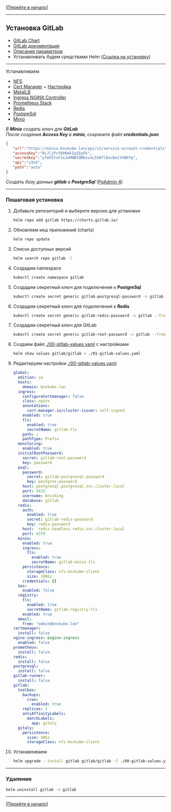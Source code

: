 [[Перейти в начало](../README.md)]

---

## Установка GitLab

* [GitLab Chart](https://gitlab.com/gitlab-org/charts/gitlab)
* [GitLab документация](https://docs.gitlab.com/charts/)
* [Описание параметров](https://docs.gitlab.com/charts/charts/)
* Устанавливать будем средствами Helm ([Ссылка на установку](../install-helm/README.md))

---

Устанавливаем
* [NFS](../08-nfs/README.md)
* [Cert Manager](./install-cert-namager/README.md) + [Настройка](../09-cert-manager)
* [MetalLB](../install-metal-lb/README.md)
* [Ingress NGINX Controller](../install-ingress-nginx-controller/README.md)
* [Prometheus Stack](../install-prometheus-stack/README.md)
* [Redis](../install-redis/README.md)
* [PostgreSql](../install-postgresql/README.md)
* [Minio](../install-minio/README.md)

_В **Minio** создать ключ для **GitLab**_\
_После создания **Access Key** в **minio**, сохраните файл **credentials.json**_
```json
{
   "url":"https://minio.bnvkube.lan/api/v1/service-account-credentials",
   "accessKey":"8LJljPcf89RAkIg3IpFk",
   "secretKey":"yfm55YsFJxJwMNWfQMExcnL5SNfl8scBeiYXQKYq",
   "api":"s3v4",
   "path":"auto"
}
```
_Создать базу данных **gitlab** в **PostgreSql**_ ([PgAdmin 4](../install-pgAdmin4/README.md))

---

### Пошаговая установка

1. Добавьте репозиторий и выберите версию для установки
   ```bash
   helm repo add gitlab https://charts.gitlab.io/
   ```

2. Обновляем кеш приложений (charts)
   ```bash
   helm repo update
   ```

3. Список доступных версий
   ```bash
   helm search repo gitlab -l
   ```

4. Создадим namespace
   ```bash
   kubectl create namespace gitlab
   ```

5. Создадим секретный ключ для подключения к **PostgreSql**
   ```bash
   kubectl create secret generic gitlab-postgresql-password -n gitlab --from-literal=postgres-password=userpassword
   ```

6. Создадим секретный ключ для подключения к **Redis**
   ```bash
   kubectl create secret generic gitlab-redis-password -n gitlab --from-literal=redis-password=redispassword
   ```
   
7. Создадим секретный ключ для GitLab
   ```bash
   kubectl create secret generic gitlab-root-password -n gitlab --from-literal=password=$(head -c 512 /dev/urandom | tr -cd 'a-zA-Z0-9' | head -c 16)
   ```

10. Создаем файл [./00-gitlab-values.yaml](./00-gitlab-values.yaml) с настройками
    ```bash
    helm show values gitlab/gitlab > ./01-gitlab-values.yaml
    ```

11. Редактируем настройки [./00-gitlab-values.yaml](./00-gitlab-values.yaml)
    ```yaml
    global:
      edition: ce
      hosts:
        domain: bnvkube.lan
      ingress:
        configureCertmanager: false
        class: nginx
        annotations:
          cert-manager.io/cluster-issuer: self-signed
        enabled: true
        tls:
          enabled: true
          secretName: gitlab-tls
        path: /
        pathType: Prefix
      monitoring:
        enabled: true
      initialRootPassword:
        secret: gitlab-root-password
        key: password
      psql:
        password:
          secret: gitlab-postgresql-password
          key: postgres-password
        host: postgresql.postgresql.svc.cluster.local
        port: 5432
        username: bnviking
        database: gitlab
      redis:
        auth:
          enabled: true
          secret: gitlab-redis-password
          key: redis-password
        host:  redis-headless.redis.svc.cluster.local
        port: 6379
      minio:
        enabled: true
        ingress:
          tls:
            enabled: true
            secretName: gitlab-minio-tls
        persistence:
          storageClass: nfs-bnvkube-client
          size: 100Gi
        credentials: {}
      kas:
        enabled: false
      registry:
        tls:
          enabled: true
          secretName: gitlab-registry-tls
        enabled: true
      email:
        from: "admin@bnvkube.lan"
    certmanager:
      install: false
    nginx-ingress: &nginx-ingress
      enabled: false
    prometheus:
      install: false
    redis:
      install: false
    postgresql:
      install: false
    gitlab-runner:
      install: false
    gitlab:
      toolbox:
        backups:
          cron:
            enabled: true
        replicas: 1
        antiAffinityLabels:
          matchLabels:
            app: gitaly
      gitaly:
        persistence:
          size: 30Gi
          storageClass: nfs-bnvkube-client
    ```

12. Устанавливаем
    ```bash
    helm upgrade --install gitlab gitlab/gitlab -f ./00-gitlab-values.yaml --namespace gitlab --create-namespace
    ```

---

### Удаление
   ```bash
   helm uninstall gitlab -n gitlab
   ```

---

[[Перейти в начало](../README.md)]